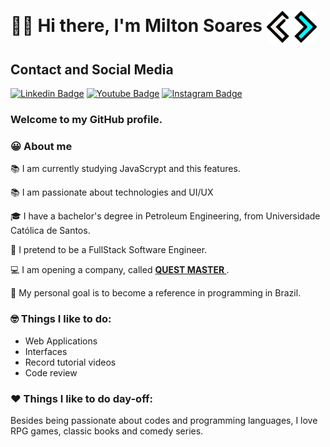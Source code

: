 # 👋🏼 Hi there, I'm Milton Soares  <img width="80" align ="center" src="SM-CODE-ICON-AZUL-MAIS.png" />

## Contact and Social Media
[![Linkedin Badge](https://img.shields.io/badge/linkedin-%230077B5.svg?&style=for-the-badge&logo=linkedin&logoColor=white&link=https://www.linkedin.com/in/soaresmilton/)](https://www.linkedin.com/in/soaresmilton/)
[![Youtube Badge](https://img.shields.io/badge/youtube-%23FF0000.svg?&style=for-the-badge&logo=youtube&logoColor=white)](https://www.youtube.com/channel/UCMsbUh0LDOMQCTBdBXwkFiQ/)
[![Instagram Badge](https://img.shields.io/badge/instagram-%23E4405F.svg?&style=for-the-badge&logo=instagram&logoColor=white&link=https://www.instagram.com/soaresmiltinho/)](https://www.instagram.com/soaresmiltinho/)

### Welcome to my GitHub profile.


### 😀 About me 
📚 I am currently studying JavaScrypt and this features. 

📚 I am passionate about technologies and UI/UX

🎓 I have a bachelor's degree in Petroleum Engineering, from Universidade Católica de Santos.

📌 I pretend to be a FullStack Software Engineer.

💻 I am opening a company, called <strong> <a href="https://www.questmaster.com.br/"> QUEST MASTER </a></strong>.

🎯 My personal goal is to become a reference in programming in Brazil.

### 🤓 Things I like to do:
- Web Applications
- Interfaces
- Record tutorial videos
- Code review

### ❤ Things I like to do day-off:
Besides being passionate about codes and programming languages, I love RPG games, classic books and comedy series.




